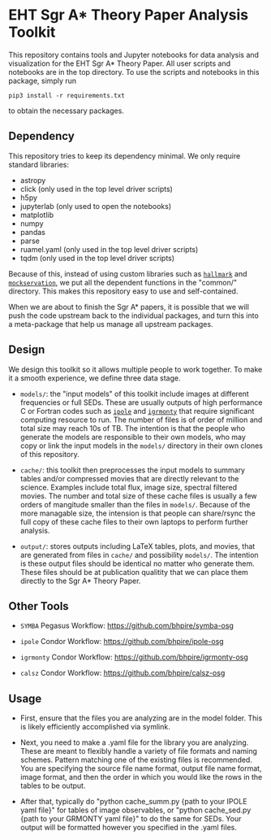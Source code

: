 # EHT Sgr A* Theory Paper Analysis Toolkit

This repository contains tools and Jupyter notebooks for data analysis
and visualization for the EHT Sgr A* Theory Paper.
All user scripts and notebooks are in the top directory.
To use the scripts and notebooks in this package, simply run

    pip3 install -r requirements.txt

to obtain the necessary packages.


## Dependency

This repository tries to keep its dependency minimal.
We only require standard libraries:

* astropy
* click (only used in the top level driver scripts)
* h5py
* jupyterlab (only used to open the notebooks)
* matplotlib
* numpy
* pandas
* parse
* ruamel.yaml (only used in the top level driver scripts)
* tqdm (only used in the top level driver scripts)

Because of this, instead of using custom libraries such as
[`hallmark`](https://github.com/l6a/hallmark)
and
[`mockservation`](https://github.com/focisrc/mockservation),
we put all the dependent functions in the "common/" directory.
This makes this repository easy to use and self-contained.

When we are about to finish the Sgr A* papers, it is possible that we
will push the code upstream back to the individual packages, and turn
this into a meta-package that help us manage all upstream packages.


## Design

We design this toolkit so it allows multiple people to work together.
To make it a smooth experience, we define three data stage.

* `models/`: the "input models" of this toolkit include images at
  different frequencies or full SEDs.
  These are usually outputs of high performance C or Fortran codes such as
  [`ipole`](https://github.com/AFD-Illinois/ipole) and
  [`igrmonty`](https://github.com/afd-illinois/igrmonty)
  that require significant computing resource to run.
  The number of files is of order of million and total size may reach
  10s of TB.
  The intention is that the people who generate the models are
  responsible to their own models, who may copy or link the input
  models in the `models/` directory in their own clones of this
  repository.

* `cache/`: this toolkit then preprocesses the input models to summary
  tables and/or compressed movies that are directly relevant to the
  science.
  Examples include total flux, image size, spectral filtered movies.
  The number and total size of these cache files is usually a few
  orders of mangitude smaller than the files in `models/`.
  Because of the more managable size, the intension is that people can
  share/rsync the full copy of these cache files to their own laptops
  to perform further analysis.

* `output/`: stores outputs including LaTeX tables, plots, and movies,
  that are generated from files in `cache/` and possibility `models/`.
  The intention is these output files should be identical no matter
  who generate them.
  These files should be at publication qualitity that we can place
  them directly to the Sgr A* Theory Paper.


## Other Tools

* `SYMBA` Pegasus Workflow: https://github.com/bhpire/symba-osg

* `ipole` Condor Workflow: https://github.com/bhpire/ipole-osg

* `igrmonty` Condor Workflow: https://github.com/bhpire/igrmonty-osg

* `calsz` Condor Workflow: https://github.com/bhpire/calsz-osg

## Usage

 * First, ensure that the files you are analyzing are in the model folder.  This is likely efficiently accomplished via symlink.

 * Next, you need to make a .yaml file for the library you are analyzing.  These are meant to flexibly handle a variety of file formats and naming schemes.  Pattern matching one of the existing files is recommended.  You are specifying the source file name format, output file name format, image format, and then the order in which you would like the rows in the tables to be output.

 * After that, typically do "python cache_summ.py {path to your IPOLE yaml file}" for tables of image observables, or "python cache_sed.py {path to your GRMONTY yaml file}" to do the same for SEDs.  Your output will be formatted however you specified in the .yaml files.
